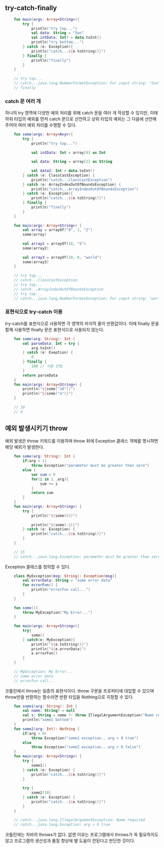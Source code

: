 ## try-catch-finally
```kotlin
    fun main(args: Array<String>){
    	try {
    		println("try top...")
    		val data: String = "Son"
    		val intData: Int? = data.toInt()
    		println("try bottom...")
    	} catch (e: Exception){
    		println("catch...${e.toString()}")
    	} finally {
    		println("finally")
    	}
    }
    
    // try top...
    // catch...java.lang.NumberFormatException: For input string: "Son"
    // finally
```
### catch 문 여러 개

하나의 try 영역에 다양한 예외 처리를 위해 catch 문을 여러 개 작성할 수 있지만, 이때 하위 타입의 예외를 먼저 catch 문으로 선언하고 상위 타입의 예외는 그 다음에 선언해주어야 여러 예외 처리를 수행할 수 있다.
```kotlin
    fun some(args: Array<Any>){
    	try {
    		println("try top...")
    
    		val intData: Int = array[0] as Int
    		
    		val data: String = array[2] as String
    		
    		val data2: Int = data.toInt()
    	} catch (e: ClassCastException) {
    		println("catch...ClassCastException")
    	} catch (e: ArrayIndexOutOfBoundsException) {
    		println("catch...ArrayIndexOutOfBoundsException")
    	} catch (e: Exception){
    		println("catch...${e.toString()}")
    	} finally {
    		println("finally")
    	}
    }
    
    fun main(args: Array<String>) {
    	val array = arrayOf("0", 1, "2")
    	some(array)
    	
    	val array2 = arrayOf(10, "5")
    	some(array2)
    	
    	val array3 = arrayOf(10, 0, "world")
    	some(array3)
    }
    
    // try top...
    // catch...ClassCastException
    // try top...
    // catch...ArrayIndexOutOfBoundsException
    // try top...
    // catch...java.lang.NumberFormatException: For input string: "world"
```
### 표현식으로 try-catch 이용

try-catch를 표현식으로 사용하면 각 영역의 마지막 줄이 반환값이다. 이때 finally 문을 함께 사용하면 finally 문은 표현식으로 사용되지 않는다.
```kotlin
    fun some(arg: String): Int {
    	val parseData: Int = try {
    		arg.toInt()
    	} catch (e: Exeption) {
    		0
    	} finally {
    		100 // 사용 안됨
    	}
    	return parseData
    }
    fun main(args: Array<String>) {
    	println("${some("10")}")
    	println("${some("a")}")
    }
    
    // 10
    // 0
```
## 예외 발생시키기 throw

예외 발생은 throw 키워드를 이용하며 throw 뒤에 Exception 클래스 객체를 명시하면 해당 예외가 발생한다.
```kotlin
    fun some(arg: String): Int {
    	if(arg < 1) 
    		throw Exception("parameter must be greater than zero")
    	else {
    		var sum = 0
    		for(i in 1..arg){
    			sum += i
    		}
    		return sum
    	}
    }
    fun main(args: Array<String>) {
    	try {
    		println("${some(5)}")
    
    		println("${some(-1)}")
    	} catch (e: Exception) {
    		println("catch...${e.toString()}")
    	}
    }
    
    // 15
    // catch...java.lang.Exception: parameter must be greater than zero
```
Exception 클래스를 정의할 수 있다.
```kotlin
    class MyException(msg: String): Exception(msg){
    	val errorData: String = "some error data"
    	fun errorFun() {
    		println("errorFun call...")
    	}
    }
    
    fun some(){
    	throw MyException("My Error...")
    }
    
    fun main(args: Array<String>){
    	try{
    		some()
    	} catch(e: MyException){
    		println("${e.toString()}")
    		println("${e.errorData}")
    		e.errorFun()
    	}
    }
    
    // MyException: My Error...
    // some error data
    // errorFun call...
```
코틀린에서 throw는 일종의 표현식이다. throw 구문을 프로퍼티에 대입할 수 있으며 throw만을 반환하는 함수라면 반환 타입을 Nothing으로 지정할 수 있다.
```kotlin
    fun some1(arg: String): Int {
    	val name: String? = null
    	val s: String = name ?: throw IllegalArgumentException("Name required")
    	println("some1 bottom")
    }
    fun some2(arg: Int): Nothing {
    	if(arg > 0) 
    		throw Exception("some2 exception.. arg > 0 true")
    	else 
    		throw Exception("some2 exception.. arg > 0 false")
    }
    fun main(args: Array<String>) {
    	try {
    		some1()
    	} catch (e: Exception) {
    		println("catch...${e.toString()}")
    	}
    
    	try {
    		some2(10)
    	} catch (e: Exception) {
    		println("catch...${e.toString()}")
    	}
    }
    
    // catch...java.lang.IllegalArgumentException: Name required
    // catch...java.lang.Exception: arg > 0 true
```
코틀린에는 자바의 throws가 없다. 없앤 이유는 프로그램에서 throws가 꼭 필요하지도 않고 프로그램의 생산성과 품질 향상에 별 도움이 안된다고 판단한 것이다.
